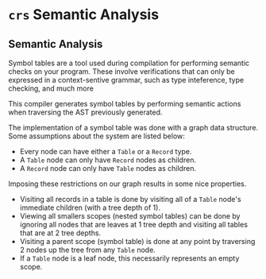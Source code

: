 # `crs` Semantic Analysis

## Semantic Analysis

Symbol tables are a tool used during compilation for performing semantic checks on your program. These involve verifications that can only be expressed in a context-sentive grammar, such as type inteference, type checking, and much more

This compiler generates symbol tables by performing semantic actions when traversing the AST previously generated.

The implementation of a symbol table was done with a graph data structure. Some assumptions about the system are listed below:

- Every node can have either a `Table` or a `Record` type.
- A `Table` node can only have `Record` nodes as children.
- A `Record` node can only have `Table` nodes as children.

Imposing these restrictions on our graph results in some nice properties.
- Visiting all records in a table is done by visiting all of a `Table` node's immediate children (with a tree depth of 1).
- Viewing all smallers scopes (nested symbol tables) can be done by ignoring all nodes that are leaves at 1 tree depth and visiting all tables that are at 2 tree depths.
- Visiting a parent scope (symbol table) is done at any point by traversing 2 nodes up the tree from any `Table` node.
- If a `Table` node is a leaf node, this necessarily represents an empty scope.


